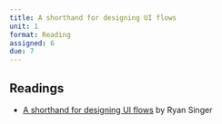 ```yaml
---
title: A shorthand for designing UI flows
unit: 1
format: Reading
assigned: 6
due: 7
---
```


Readings
--------

- [A shorthand for designing UI flows](https://signalvnoise.com/posts/1926-a-shorthand-for-designing-ui-flows) by Ryan Singer
